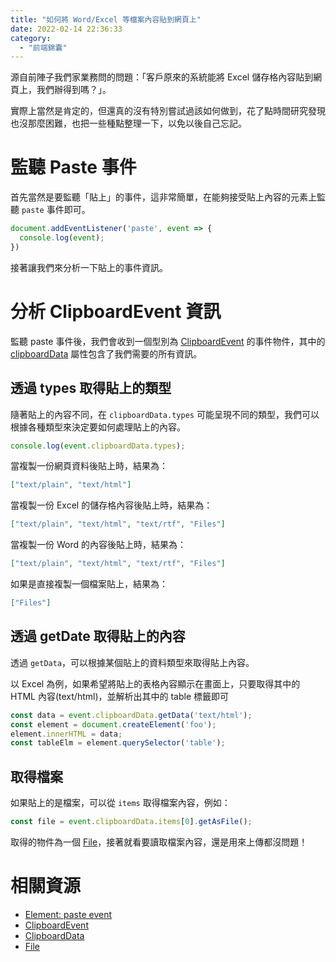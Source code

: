 ```yaml
---
title: "如何將 Word/Excel 等檔案內容貼到網頁上"
date: 2022-02-14 22:36:33
category:
  - "前端錦囊"
---
```


源自前陣子我們家業務問的問題：「客戶原來的系統能將 Excel 儲存格內容貼到網頁上，我們辦得到嗎？」。

實際上當然是肯定的，但還真的沒有特別嘗試過該如何做到，花了點時間研究發現也沒那麼困難，也把一些種點整理一下，以免以後自己忘記。

<!-- more -->

# 監聽 Paste 事件

首先當然是要監聽「貼上」的事件，這非常簡單，在能夠接受貼上內容的元素上監聽 `paste` 事件即可。

```typescript
document.addEventListener('paste', event => {
  console.log(event);
})
```

接著讓我們來分析一下貼上的事件資訊。

# 分析 ClipboardEvent 資訊

監聽 paste 事件後，我們會收到一個型別為 [ClipboardEvent](https://developer.mozilla.org/en-US/docs/Web/API/ClipboardEvent) 的事件物件，其中的 [clipboardData](https://developer.mozilla.org/en-US/docs/Web/API/ClipboardEvent/clipboardData) 屬性包含了我們需要的所有資訊。

## 透過 types 取得貼上的類型

隨著貼上的內容不同，在 `clipboardData.types` 可能呈現不同的類型，我們可以根據各種類型來決定要如何處理貼上的內容。

```typescript
console.log(event.clipboardData.types);
```

當複製一份網頁資料後貼上時，結果為：

```json
["text/plain", "text/html"]
```

當複製一份 Excel 的儲存格內容後貼上時，結果為：

```json
["text/plain", "text/html", "text/rtf", "Files"]
```

當複製一份 Word 的內容後貼上時，結果為：

```json
["text/plain", "text/html", "text/rtf", "Files"]
```

如果是直接複製一個檔案貼上，結果為：

```json
["Files"]
```

## 透過 getDate 取得貼上的內容

透過 `getData`，可以根據某個貼上的資料類型來取得貼上內容。

以 Excel 為例，如果希望將貼上的表格內容顯示在畫面上，只要取得其中的 HTML 內容(text/html)，並解析出其中的 table 標籤即可

```typescript
const data = event.clipboardData.getData('text/html');
const element = document.createElement('foo');
element.innerHTML = data;
const tableElm = element.querySelector('table');
```

## 取得檔案

如果貼上的是檔案，可以從 `items` 取得檔案內容，例如：

```typescript
const file = event.clipboardData.items[0].getAsFile();
```

取得的物件為一個 [File](https://developer.mozilla.org/en-US/docs/Web/API/File)，接著就看要讀取檔案內容，還是用來上傳都沒問題！

# 相關資源

- [Element: paste event](https://developer.mozilla.org/en-US/docs/Web/API/Element/paste_event)
- [ClipboardEvent](https://developer.mozilla.org/en-US/docs/Web/API/ClipboardEvent)
- [ClipboardData](https://developer.mozilla.org/en-US/docs/Web/API/ClipboardEvent/clipboardData)
- [File](https://developer.mozilla.org/en-US/docs/Web/API/File)
